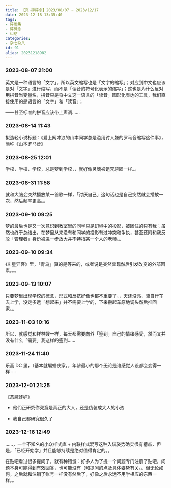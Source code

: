 ```yaml
---
title: 【真·碎碎念】2023/08/07 ~ 2023/12/17
date: 2023-12-18 13:35:40
tags:
- 碎雨集
- 碎碎念
- 纠结
categories:
- 杂七杂八
id: 91
alias: 20231218982
---
```


### 2023-08-07 21:00
英文是一种语言的「文字」，所以英文缩写也是「文字的缩写」；对应到中文也应该是对「文字」进行缩写，而不是「读音的符号化表示的缩写」；这也是为什么反对用拼音当变量名，拼音只是将中文这一语言的「读音」图形化表达的工具，我们直接使用的是语言的「文字」和「读音」；

——甚至标准的拼音应该带上声调……

<!--more-->

### 2023-08-14 11:43
拟造轻小说标题：《爱上网冲浪的山本同学总是滥用讨人嫌的罗马音缩写这件事》，简称《山本罗马音》

### 2023-08-25 12:01
学校，学校，学校，总是梦到学校，，就好像灵魂被诅咒禁固一样。。

### 2023-08-31 11:58
就和大脑会突然播放某一首歌一样，「讨厌自己」这句话也是自己突然就会播放一次，然后频率更高。。

### 2023-09-10 09:25
梦的最后也是又一次意识到教室里的同学只是幻境中的投影，被困住的只有我；虽然也终于总结出，在梦里从来没有和同学的投影有过冲突和争执，甚至还附和我反驳「管理者」身份被进一步放大并不特指某一个人的老师。。

### 2023-09-10 09:34
《K 星异客》里，「青鸟」真的是等来的，或者说是突然出现然后引发改变的外部因素。。。

### 2023-09-13 10:07
只要梦里出现学校的概念，形式和反抗好像也都不重要了，，天还没亮，骑自行车去上学，没走多远「想起来」并不需要上学的，下来搬起车原地调头然后推回家。。

### 2023-11-03 10:16
所以，就感觉和祥林嫂一样，每天都需要向外「签到」自己的情绪感受，然而又并没有什么「需要」我这样的签到……

### 2023-11-24 11:40
乐高 DC 里，（基本就蝙蝠侠家，，年龄最小的那个无论是谁感觉人设都会变得一样 - -

### 2023-12-01 21:25
《恶魔娃娃》

- 他们正研究你究竟是真正的大人，还是伪装成大人的小孩

- 我自己都研究很久了

### 2023-12-16 12:49
……，一个不知名的小众样式库 + 内联样式混写这种入坑姿势确实很有槽点，但是，「已经开始学」并且能够持续是绝对值得肯定的。。

在贴吧看过很多提问了，就有种错觉：好多人为了提一个问题专门注册了贴吧，问题本身可能得到有效回答，也可能没有（和提问的点及具体姿势有关。。但无论如何，之后就和注销了账号一样没有然后了，好像之后永远不用学相应的东西一样。。
